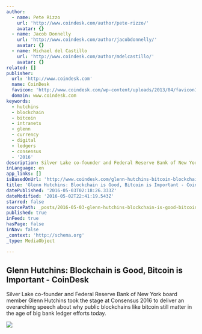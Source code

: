 ```yaml
---
author:
  - name: Pete Rizzo
    url: 'http://www.coindesk.com/author/pete-rizzo/'
    avatar: {}
  - name: Jacob Donnelly
    url: 'http://www.coindesk.com/author/jacobdonnelly/'
    avatar: {}
  - name: Michael del Castillo
    url: 'http://www.coindesk.com/author/mdelcastillo/'
    avatar: {}
related: []
publisher:
  url: 'http://www.coindesk.com'
  name: CoinDesk
  favicon: 'http://www.coindesk.com/wp-content/uploads/2013/04/favicon1.ico?1fee9b'
  domain: www.coindesk.com
keywords:
  - hutchins
  - blockchain
  - bitcoin
  - intranets
  - glenn
  - currency
  - digital
  - ledgers
  - consensus
  - '2016'
description: Silver Lake co-founder and Federal Reserve Bank of New York board member Glenn Hutchins took the stage at Consensus 2016 to deliver an overarching speech about why public blockchains like bitcoin still matter in the age of big bank ledger efforts today.
inLanguage: en
app_links: []
isBasedOnUrl: 'http://www.coindesk.com/glenn-hutchins-bitcoin-blockchain/'
title: 'Glenn Hutchins: Blockchain is Good, Bitcoin is Important - CoinDesk'
datePublished: '2016-05-03T02:18:26.333Z'
dateModified: '2016-05-02T22:41:19.543Z'
starred: false
sourcePath: _posts/2016-05-03-glenn-hutchins-blockchain-is-good-bitcoin-is-important-c.md
published: true
inFeed: true
hasPage: false
inNav: false
_context: 'http://schema.org'
_type: MediaObject

---
```

<article style=""><h1>Glenn Hutchins: Blockchain is Good, Bitcoin is Important - CoinDesk</h1><p>Silver Lake co-founder and Federal Reserve Bank of New York board member Glenn Hutchins took the stage at Consensus 2016 to deliver an overarching speech about why public blockchains like bitcoin still matter in the age of big bank ledger efforts today.</p><img src="http://media.coindesk.com/2016/05/glenn-hutchins--e1462227016229.jpg" /></article>